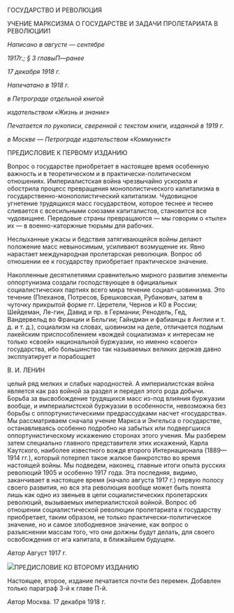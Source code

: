 ГОСУДАРСТВО И РЕВОЛЮЦИЯ

УЧЕНИЕ МАРКСИЗМА О ГОСУДАРСТВЕ И ЗАДАЧИ ПРОЛЕТАРИАТА В РЕВОЛЮЦИИ1

  

_Написано в августе_ — _сентябре_

_1917г.; § 3 главыП_—_ранее_

_17 декабря 1918 г._

_Напечатано в 1918 г._

_в Петрограде отдельной книгой_

_издательством «Жизнь и знание»_

  

_Печатается по рукописи, сверенной_ _с текстом книги, изданной в 1919 г._

_в Москве_ — _Петрограде издательством «Коммунист»_

ПРЕДИСЛОВИЕ К ПЕРВОМУ ИЗДАНИЮ

Вопрос о государстве приобретает в настоящее время особенную важность и в тео­ретическом и в практически-политическом отношениях. Империалистская война чрез­вычайно ускорила и обострила процесс превращения монополистического капитализма в государственно-монополистический капитализм. Чудовищное угнетение трудящихся масс государством, которое теснее и теснее сливается с всесильными союзами капита­листов, становится все чудовищнее. Передовые страны превращаются — мы говорим о «тыле» их — в военно-каторжные тюрьмы для рабочих.

Неслыханные ужасы и бедствия затягивающейся войны делают положение масс не­выносимым, усиливают возмущение их. Явно нарастает международная пролетарская революция. Вопрос об отношении ее к государству приобретает практическое значение.

Накопленные десятилетиями сравнительно мирного развития элементы оппортуниз­ма создали господствующее в официальных социалистических партиях всего мира те­чение социал-шовинизма. Это течение (Плеханов, Потресов, Брешковская, Рубанович, затем в чуточку прикрытой форме гг. Церетели, Чернов и К0 в России; Шейдеман, Ле-гин, Давид и пр. в Германии; Ренодель, Гед, Вандервельд во Франции и Бельгии; Гайндман и фабианцы в Англии и т. д. и т. д.), социализм на словах, шовинизм на деле, отличается подлым лакейским приспособлением «вождей социализма» к интересам не только «своей» национальной буржуазии, но именно «своего» государства, ибо боль­шинство так называемых великих держав давно эксплуатирует и порабощает

  

В. И. ЛЕНИН

целый ряд мелких и слабых народностей. А империалистская война является как раз войной за раздел и передел этого рода добычи. Борьба за высвобождение трудящихся масс из-под влияния буржуазии вообще, и империалистской буржуазии в особенности, невозможна без борьбы с оппортунистическими предрассудками насчет «государства». Мы рассматриваем сначала учение Маркса и Энгельса о государстве, останавливаясь особенно подробно на забытых или подвергшихся оппортунистическому искажению сторонах этого учения. Мы разберем затем специально главного представителя этих искажений, Карла Каутского, наиболее известного вождя второго Интернационала (1889—1914 гг.), который потерпел такое жалкое банкротство во время настоящей вой­ны. Мы подведем, наконец, главные итоги опыта русских революций 1905 и особенно 1917 года. Эта последняя, видимо, заканчивает в настоящее время (начало августа 1917 г.) первую полосу своего развития, но вся эта революция вообще может быть по­нята лишь как одно из звеньев в цепи социалистических пролетарских революций, вы­зываемых империалистской войной. Вопрос об отношении социалистической револю­ции пролетариата к государству приобретает, таким образом, не только практически-политическое значение, но и самое злободневное значение, как вопрос о разъяснении массам того, что они должны будут делать, для своего освобождения от ига капитала, в ближайшем будущем.

_Автор_ Август 1917 г.

![](file:///C:/Users/bot32/AppData/Local/Temp/msohtmlclip1/01/clip_image001.png)ПРЕДИСЛОВИЕ КО ВТОРОМУ ИЗДАНИЮ

Настоящее, второе, издание печатается почти без перемен. Добавлен только пара­граф 3-й к главе П-й.

_Автор_ Москва. 17 декабря 1918 г.